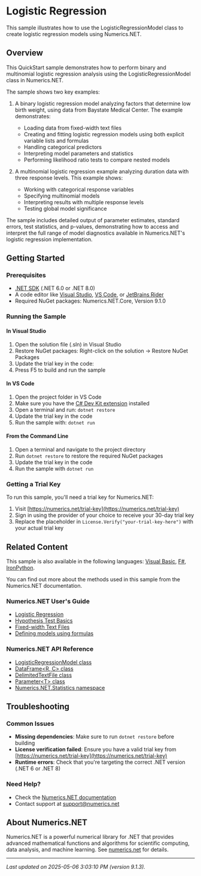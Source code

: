 # Logistic Regression

This sample illustrates how to use the LogisticRegressionModel class to create logistic regression models using Numerics.NET.

## Overview

This QuickStart sample demonstrates how to perform binary and multinomial logistic regression analysis using the
LogisticRegressionModel class in Numerics.NET.

The sample shows two key examples:

1. A binary logistic regression model analyzing factors that determine low birth weight, using data
from Baystate Medical Center. The example demonstrates:
   - Loading data from fixed-width text files
   - Creating and fitting logistic regression models using both explicit variable lists and formulas
   - Handling categorical predictors
   - Interpreting model parameters and statistics
   - Performing likelihood ratio tests to compare nested models

2. A multinomial logistic regression example analyzing duration data with three response levels. This
example shows:
   - Working with categorical response variables
   - Specifying multinomial models
   - Interpreting results with multiple response levels
   - Testing global model significance

The sample includes detailed output of parameter estimates, standard errors, test statistics, and
p-values, demonstrating how to access and interpret the full range of model diagnostics available in
Numerics.NET's logistic regression implementation.


## Getting Started

### Prerequisites

- [.NET SDK](https://dotnet.microsoft.com/download) (.NET 6.0 or .NET 8.0)
- A code editor like [Visual Studio](https://visualstudio.microsoft.com/), [VS Code](https://code.visualstudio.com/), or [JetBrains Rider](https://www.jetbrains.com/rider/)
- Required NuGet packages: Numerics.NET.Core, Version 9.1.0

### Running the Sample

#### In Visual Studio
1. Open the solution file (.sln) in Visual Studio
2. Restore NuGet packages: Right-click on the solution → Restore NuGet Packages
3. Update the trial key in the code:
4. Press F5 to build and run the sample

#### In VS Code

1. Open the project folder in VS Code
2. Make sure you have the [C# Dev Kit extension](https://marketplace.visualstudio.com/items?itemName=ms-dotnettools.csdevkit) installed
3. Open a terminal and run: `dotnet restore`
4. Update the trial key in the code 
5. Run the sample with: `dotnet run`

#### From the Command Line

1. Open a terminal and navigate to the project directory
2. Run `dotnet restore` to restore the required NuGet packages
3. Update the trial key in the code
4. Run the sample with `dotnet run`

### Getting a Trial Key

To run this sample, you'll need a trial key for Numerics.NET:

1. Visit [https://numerics.net/trial-key](https://numerics.net/trial-key)
2. Sign in using the provider of your choice to receive your 30-day trial key
3. Replace the placeholder in `License.Verify("your-trial-key-here")` with your actual trial key

## Related Content

This sample is also available in the following languages: 
[Visual Basic](https://github.com/NumericsDotNet/quickstart-visualbasic/tree/net6.0/statistics/regression-analysis/logistic-regression), [F#](https://github.com/NumericsDotNet/quickstart-fsharp/tree/net6.0/statistics/regression-analysis/logistic-regression), [IronPython](https://github.com/NumericsDotNet/quickstart-ironpython/tree/net6.0/statistics/regression-analysis/logistic-regression).

You can find out more about the methods used in this sample from the Numerics.NET documentation.

### Numerics.NET User's Guide

- [Logistic Regression](https://numerics.net/documentation/latest/statistics/regression-analysis/logistic-regression)
- [Hypothesis Test Basics](https://numerics.net/documentation/latest/statistics/hypothesis-tests/hypothesis-test-basics)
- [Fixed-width Text Files](https://numerics.net/documentation/latest/data-access/fixed-width-text-files)
- [Defining models using formulas](https://numerics.net/documentation/latest/statistics/statistical-models/defining-models-using-formulas)

### Numerics.NET API Reference

- [LogisticRegressionModel class](https://numerics.net/documentation/latest/reference/numerics.net.statistics.logisticregressionmodel)
- [DataFrame&lt;R, C&gt; class](https://numerics.net/documentation/latest/reference/numerics.net.dataanalysis.dataframe-2)
- [DelimitedTextFile class](https://numerics.net/documentation/latest/reference/numerics.net.data.text.delimitedtextfile)
- [Parameter&lt;T&gt; class](https://numerics.net/documentation/latest/reference/numerics.net.dataanalysis.parameter-1)
- [Numerics.NET.Statistics namespace](https://numerics.net/documentation/latest/reference/numerics.net.statistics)


## Troubleshooting

### Common Issues

- **Missing dependencies**: Make sure to run `dotnet restore` before building
- **License verification failed**: Ensure you have a valid trial key from [https://numerics.net/trial-key](https://numerics.net/trial-key)
- **Runtime errors**: Check that you're targeting the correct .NET version (.NET 6 or .NET 8)

### Need Help?

- Check the [Numerics.NET documentation](https://numerics.net/documentation/)
- Contact support at [support@numerics.net](mailto:support@numerics.net?subject=LogisticRegression%20QuickStart%20Sample%20%28C%23%29)

## About Numerics.NET

Numerics.NET is a powerful numerical library for .NET that provides advanced mathematical 
functions and algorithms for scientific computing, data analysis, and machine learning.
See [numerics.net](https://numerics.net) for details.

---

_Last updated on 2025-05-06 3:03:10 PM (version 9.1.3)._
